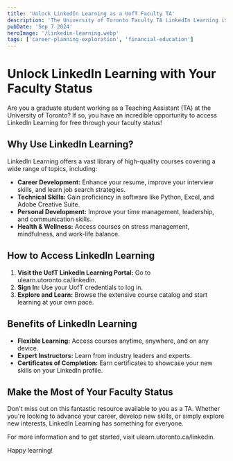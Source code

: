 ```yaml
---
title: 'Unlock LinkedIn Learning as a UofT Faculty TA'
description: 'The University of Toronto Faculty TA LinkedIn Learning is a great opportunity to network with top employers and learn about potential career paths.'
pubDate: 'Sep 7 2024'
heroImage: '/linkedin-learning.webp'
tags: ['career-planning-exploration', 'financial-education']
---
```


# Unlock LinkedIn Learning with Your Faculty Status

Are you a graduate student working as a Teaching Assistant (TA) at the University of Toronto? If so, you have an incredible opportunity to access LinkedIn Learning for free through your faculty status!

## Why Use LinkedIn Learning?
LinkedIn Learning offers a vast library of high-quality courses covering a wide range of topics, including:
- **Career Development:** Enhance your resume, improve your interview skills, and learn job search strategies.
- **Technical Skills:** Gain proficiency in software like Python, Excel, and Adobe Creative Suite.
- **Personal Development:** Improve your time management, leadership, and communication skills.
- **Health & Wellness:** Access courses on stress management, mindfulness, and work-life balance.

## How to Access LinkedIn Learning
1. **Visit the UofT LinkedIn Learning Portal:** Go to ulearn.utoronto.ca/linkedin.
2. **Sign In:** Use your UofT credentials to log in.
3. **Explore and Learn:** Browse the extensive course catalog and start learning at your own pace.

## Benefits of LinkedIn Learning
- **Flexible Learning:** Access courses anytime, anywhere, and on any device.
- **Expert Instructors:** Learn from industry leaders and experts.
- **Certificates of Completion:** Earn certificates to showcase your new skills on your LinkedIn profile.

## Make the Most of Your Faculty Status
Don't miss out on this fantastic resource available to you as a TA. Whether you're looking to advance your career, develop new skills, or simply explore new interests, LinkedIn Learning has something for everyone.

For more information and to get started, visit ulearn.utoronto.ca/linkedin.

Happy learning!
